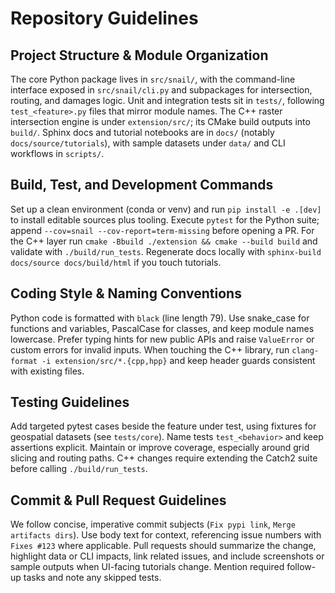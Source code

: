 # Repository Guidelines

## Project Structure & Module Organization
The core Python package lives in `src/snail/`, with the command-line interface exposed in `src/snail/cli.py` and subpackages for intersection, routing, and damages logic. Unit and integration tests sit in `tests/`, following `test_<feature>.py` files that mirror module names. The C++ raster intersection engine is under `extension/src/`; its CMake build outputs into `build/`. Sphinx docs and tutorial notebooks are in `docs/` (notably `docs/source/tutorials`), with sample datasets under `data/` and CLI workflows in `scripts/`.

## Build, Test, and Development Commands
Set up a clean environment (conda or venv) and run `pip install -e .[dev]` to install editable sources plus tooling. Execute `pytest` for the Python suite; append `--cov=snail --cov-report=term-missing` before opening a PR. For the C++ layer run `cmake -Bbuild ./extension && cmake --build build` and validate with `./build/run_tests`. Regenerate docs locally with `sphinx-build docs/source docs/build/html` if you touch tutorials.

## Coding Style & Naming Conventions
Python code is formatted with `black` (line length 79). Use snake_case for functions and variables, PascalCase for classes, and keep module names lowercase. Prefer typing hints for new public APIs and raise `ValueError` or custom errors for invalid inputs. When touching the C++ library, run `clang-format -i extension/src/*.{cpp,hpp}` and keep header guards consistent with existing files.

## Testing Guidelines
Add targeted pytest cases beside the feature under test, using fixtures for geospatial datasets (see `tests/core`). Name tests `test_<behavior>` and keep assertions explicit. Maintain or improve coverage, especially around grid slicing and routing paths. C++ changes require extending the Catch2 suite before calling `./build/run_tests`.

## Commit & Pull Request Guidelines
We follow concise, imperative commit subjects (`Fix pypi link`, `Merge artifacts dirs`). Use body text for context, referencing issue numbers with `Fixes #123` where applicable. Pull requests should summarize the change, highlight data or CLI impacts, link related issues, and include screenshots or sample outputs when UI-facing tutorials change. Mention required follow-up tasks and note any skipped tests.
